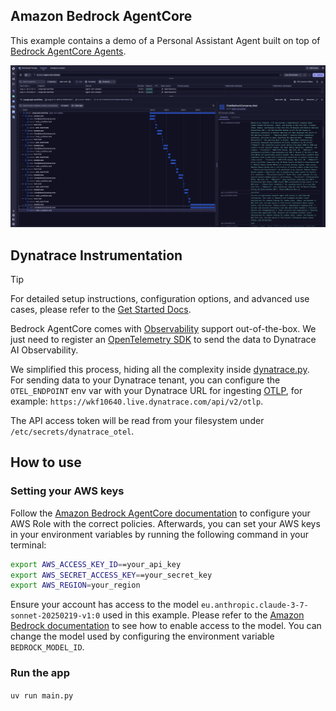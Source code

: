 ## Amazon Bedrock AgentCore

This example contains a demo of a Personal Assistant Agent built on top of [Bedrock AgentCore Agents](https://docs.aws.amazon.com/bedrock-agentcore/latest/devguide/what-is-bedrock-agentcore.html).

![Tracing](./dynatrace.png)

## Dynatrace Instrumentation

> [!TIP]
> For detailed setup instructions, configuration options, and advanced use cases, please refer to the [Get Started Docs](https://docs.dynatrace.com/docs/shortlink/ai-ml-get-started).

Bedrock AgentCore comes with [Observability](https://docs.aws.amazon.com/bedrock-agentcore/latest/devguide/observability.html) support out-of-the-box.
We just need to register an [OpenTelemetry SDK](https://github.com/open-telemetry/opentelemetry-specification/blob/main/specification/overview.md#sdk) to send the data to Dynatrace AI Observability.

We simplified this process, hiding all the complexity inside [dynatrace.py](./dynatrace.py).
For sending data to your Dynatrace tenant, you can configure the `OTEL_ENDPOINT` env var with your Dynatrace URL for ingesting [OTLP](https://docs.dynatrace.com/docs/shortlink/otel-getstarted-otlpexport), for example: `https://wkf10640.live.dynatrace.com/api/v2/otlp`.

The API access token will be read from your filesystem under `/etc/secrets/dynatrace_otel`. 


## How to use

### Setting your AWS keys

Follow the [Amazon Bedrock AgentCore documentation](https://docs.aws.amazon.com/bedrock-agentcore/latest/devguide/runtime-permissions.html) to configure your AWS Role with the correct policies.
Afterwards, you can set your AWS keys in your environment variables by running the following command in your terminal:


```bash
export AWS_ACCESS_KEY_ID==your_api_key
export AWS_SECRET_ACCESS_KEY==your_secret_key
export AWS_REGION=your_region
```

Ensure your account has access to the model `eu.anthropic.claude-3-7-sonnet-20250219-v1:0` used in this example. Please refer to the
[Amazon Bedrock documentation](https://docs.aws.amazon.com/bedrock/latest/userguide/model-access-permissions.html) to see how to enable access to the model.
You can change the model used by configuring the environment variable `BEDROCK_MODEL_ID`.


### Run the app

`uv run main.py`
